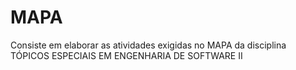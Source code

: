 # MAPA
Consiste em elaborar as atividades exigidas no MAPA da disciplina TÓPICOS ESPECIAIS EM ENGENHARIA DE SOFTWARE II
